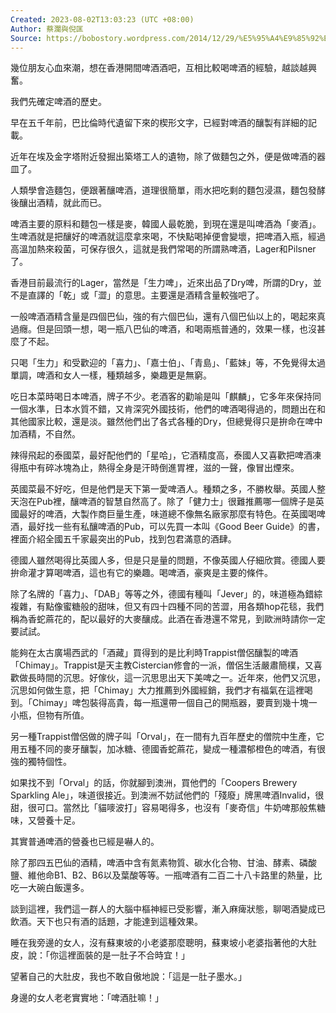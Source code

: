 ```yaml
---
Created: 2023-08-02T13:03:23 (UTC +08:00)
Author: 蔡瀾與倪匡
Source: https://bobostory.wordpress.com/2014/12/29/%E5%95%A4%E9%85%92%E6%A8%82/
---
```

幾位朋友心血來潮，想在香港開間啤酒酒吧，互相比較喝啤酒的經驗，越談越興奮。

我們先確定啤酒的歷史。

早在五千年前，巴比倫時代遺留下來的楔形文字，已經對啤酒的釀製有詳細的記載。

近年在埃及金字塔附近發掘出築塔工人的遺物，除了做麵包之外，便是做啤酒的器皿了。

人類學會造麵包，便跟著釀啤酒，道理很簡單，雨水把吃剩的麵包浸濕，麵包發酵後釀出酒精，就此而已。

啤酒主要的原料和麵包一樣是麥，韓國人最乾脆，到現在還是叫啤酒為「麥酒」。生啤酒就是把釀好的啤酒就這麼拿來喝，不快點喝掉便會變壞，把啤酒入瓶，經過高溫加熱來殺菌，可保存很久，這就是我們常喝的所謂熟啤酒，Lager和Pilsner了。

香港目前最流行的Lager，當然是「生力啤」，近來出品了Dry啤，所謂的Dry，並不是直譯的「乾」或「澀」的意思。主要還是酒精含量較強吧了。

一般啤酒酒精含量是四個巴仙，強的有六個巴仙，還有八個巴仙以上的，喝起來真過癮。但是回頭一想，喝一瓶八巴仙的啤酒，和喝兩瓶普通的，效果一樣，也沒甚麼了不起。

只喝「生力」和受歡迎的「喜力」、「嘉士伯」、「青島」、「藍妹」等，不免覺得太過單調，啤酒和女人一樣，種類越多，樂趣更是無窮。

吃日本菜時喝日本啤酒，牌子不少。老酒客的勸喻是叫「麒麟」，它多年來保持同一個水準，日本水質不錯，又肯深究外國技術，他們的啤酒喝得過的，問題出在和其他國家比較，還是淡。雖然他們出了各式各種的Dry，但總覺得只是拚命在啤中加酒精，不自然。

辣得飛起的泰國菜，最好配他們的「星哈」，它酒精度高，泰國人又喜歡把啤酒凍得瓶中有碎冰塊為止，熱得全身是汗時倒進胃裡，滋的一聲，像冒出煙來。

英國菜最不好吃，但是他們是天下第一愛啤酒人。種類之多，不勝枚舉。英國人整天泡在Pub裡，釀啤酒的智慧自然高了。除了「健力士」很難推薦哪一個牌子是英國最好的啤酒，大製作商巨量生產，味道總不像無名廠家那麼有特色。在英國喝啤酒，最好找一些有私釀啤酒的Pub，可以先買一本叫《Good Beer Guide》的書，裡面介紹全國五千家最突出的Pub，找到包君滿意的酒肆。

德國人雖然喝得比英國人多，但是只是量的問題，不像英國人仔細欣賞。德國人要拚命灌才算喝啤酒，這也有它的樂趣。喝啤酒，豪爽是主要的條件。

除了名牌的「喜力」、「DAB」等等之外，德國有種叫「Jever」的，味道極為錯綜複雜，有點像蜜糖般的甜味，但又有四十四種不同的苦澀，用各類hop花毯，我們稱為香蛇蔴花的，配以最好的大麥釀成。此酒在香港還不常見，到歐洲時請你一定要試試。

能夠在太古廣場西武的「酒藏」買得到的是比利時Trappist僧侶釀製的啤酒「Chimay」。Trappist是天主教Cistercian修會的一派，僧侶生活嚴肅簡樸，又喜歡做長時間的沉思。好傢伙，這一沉思思出天下美啤之一。近年來，他們又沉思，沉思如何做生意，把「Chimay」大力推薦到外國經銷，我們才有福氣在這裡喝到。「Chimay」啤包裝得高貴，每一瓶還帶一個自己的開瓶器，要賣到幾十塊一小瓶，但物有所值。

另一種Trappist僧侶做的牌子叫「Orval」，在一間有九百年歷史的僧院中生產，它用五種不同的麥牙釀製，加冰糖、德國香蛇蔴花，變成一種濃郁橙色的啤酒，有很強的獨特個性。

如果找不到「Orval」的話，你就腳到澳洲，買他們的「Coopers Brewery Sparkling Ale」，味道很接近。到澳洲不妨試他們的「殘廢」牌黑啤酒Invalid，很甜，很可口。當然比「貓嘜波打」容易喝得多，也沒有「麥奇信」牛奶啤那般焦糖味，又營養十足。

其實普通啤酒的營養也已經是嚇人的。

除了那四五巴仙的酒精，啤酒中含有氮素物質、碳水化合物、甘油、酵素、磷酸鹽、維他命B1、B2、B6以及葉酸等等。一瓶啤酒有二百二十八卡路里的熱量，比吃一大碗白飯還多。

談到這裡，我們這一群人的大腦中樞神經已受影響，漸入麻痺狀態，聊喝酒變成已飲酒。天下也只有酒的話題，才能達到這種效果。

睡在我旁邊的女人，沒有蘇東坡的小老婆那麼聰明，蘇東坡小老婆指著他的大肚皮，說：「你這裡面裝的是一肚子不合時宜！」

望著自己的大肚皮，我也不敢自傲地說：「這是一肚子墨水。」

身邊的女人老老實實地：「啤酒肚嘛！」